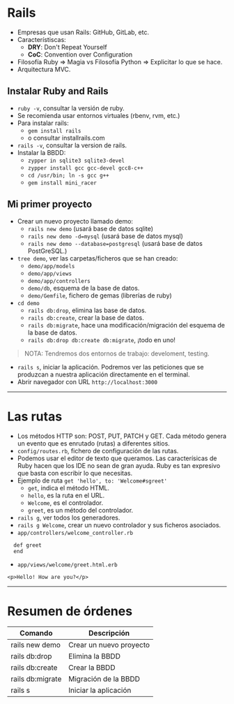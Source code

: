 
# Rails

* Empresas que usan Rails: GitHub, GitLab, etc.
* Característiscas:
    * **DRY**: Don't Repeat Yourself
    * **CoC**: Convention over Configuration
* Filosofía Ruby => Magia vs Filosofía Python => Explicitar lo que se hace.
* Arquitectura MVC.

## Instalar Ruby and Rails

* `ruby -v`, consultar la versión de ruby.
* Se recomienda usar entornos virtuales (rbenv, rvm, etc.)
* Para instalar rails:
    * `gem install rails`
    * o consultar installrails.com
* `rails -v`, consultar la version de rails.
* Instalar la BBDD:
    * `zypper in sqlite3 sqlite3-devel`
    * `zypper install gcc gcc-devel gcc8-c++ `
    * `cd /usr/bin; ln -s gcc g++`
    * `gem install mini_racer`

## Mi primer proyecto

* Crear un nuevo proyecto llamado demo:
    * `rails new demo` (usará base de datos sqlite)
    * `rails new demo -d=mysql` (usará base de datos mysql)
    * `rails new demo --database=postgresql` (usará base de datos PostGreSQL.)
* `tree demo`, ver las carpetas/ficheros que se han creado:
    * `demo/app/models`
    * `demo/app/views`
    * `demo/app/controllers`
    * `demo/db`, esquema de la base de datos.
    * `demo/Gemfile`, fichero de gemas (librerías de ruby)
* `cd demo`
    * `rails db:drop`, elimina las base de datos.
    * `rails db:create`, crear la base de datos.    
    * `rails db:migrate`, hace una modificación/migración del esquema de la base de datos.
    * `rails db:drop db:create db:migrate`, ¡todo en uno!

> NOTA: Tendremos dos entornos de trabajo: develoment, testing.

* `rails s`, iniciar la aplicación. Podremos ver las peticiones que se produzcan a nuestra aplicación directamente en el terminal.
* Abrir navegador con URL `http://localhost:3000`

---

# Las rutas

* Los métodos HTTP son: POST, PUT, PATCH y GET.
Cada método genera un evento que es enrutado (rutas)
a diferentes sitios.
* `config/routes.rb`, fichero de configuración de las rutas.
* Podemos usar el editor de texto que queramos. Las caracterísicas de Ruby hacen que los IDE no sean de gran ayuda. Ruby es tan expresivo que basta con escribir lo que necesitas.
* Ejemplo de ruta `get 'hello', to: 'Welcome#sgreet'`
    * `get`, indica el método HTML.
    * `hello`, es la ruta en el URL.
    * `Welcome`, es el controlador.
    * `greet`, es un método del controlador.
* `rails g`, ver todos los generadores.
* `rails g Welcome`, crear un nuevo controlador y sus ficheros asociados.
* `app/controllers/welcome_controller.rb`
```
  def greet
  end
```
* `app/views/welcome/greet.html.erb`
```
<p>Hello! How are you?</p>
```
---

# Resumen de órdenes

| Comando         | Descripción             |
| --------------- | ----------------------- |
| rails new demo  | Crear un nuevo proyecto |
| rails db:drop   | Elimina la BBDD |
| rails db:create | Crear la BBDD |
| rails db:migrate | Migración de la BBDD |
| rails s          | Iniciar la aplicación |
